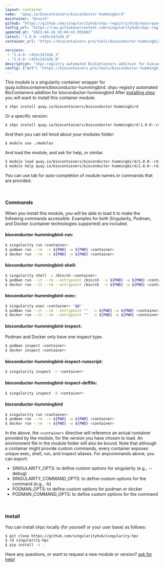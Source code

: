 ```yaml
---
layout: container
name:  "quay.io/biocontainers/bioconductor-hummingbird"
maintainer: "@vsoch"
github: "https://github.com/singularityhub/shpc-registry/blob/main/quay.io/biocontainers/bioconductor-hummingbird/container.yaml"
config_url: "https://raw.githubusercontent.com/singularityhub/shpc-registry/main/quay.io/biocontainers/bioconductor-hummingbird/container.yaml"
updated_at: "2023-04-16 03:04:43.955803"
latest: "1.8.0--r42hc247a5b_0"
container_url: "https://biocontainers.pro/tools/bioconductor-hummingbird"

versions:
 - "1.4.0--r41hc247a5b_2"
 - "1.8.0--r42hc247a5b_0"
description: "shpc-registry automated BioContainers addition for bioconductor-hummingbird"
config: {"url": "https://biocontainers.pro/tools/bioconductor-hummingbird", "maintainer": "@vsoch", "description": "shpc-registry automated BioContainers addition for bioconductor-hummingbird", "latest": {"1.8.0--r42hc247a5b_0": "sha256:e09bc14e803707ceff8efd24a143b334b129c02c60c1d0a7fbd36ab014f4d0a0"}, "tags": {"1.4.0--r41hc247a5b_2": "sha256:fcbfa9691dfad0dad2ff308bb91ffa807a0e0f4c161bb04e2a8902f738b857d1", "1.8.0--r42hc247a5b_0": "sha256:e09bc14e803707ceff8efd24a143b334b129c02c60c1d0a7fbd36ab014f4d0a0"}, "docker": "quay.io/biocontainers/bioconductor-hummingbird"}
---
```


This module is a singularity container wrapper for quay.io/biocontainers/bioconductor-hummingbird.
shpc-registry automated BioContainers addition for bioconductor-hummingbird
After [installing shpc](#install) you will want to install this container module:


```bash
$ shpc install quay.io/biocontainers/bioconductor-hummingbird
```

Or a specific version:

```bash
$ shpc install quay.io/biocontainers/bioconductor-hummingbird:1.8.0--r42hc247a5b_0
```

And then you can tell lmod about your modules folder:

```bash
$ module use ./modules
```

And load the module, and ask for help, or similar.

```bash
$ module load quay.io/biocontainers/bioconductor-hummingbird/1.8.0--r42hc247a5b_0
$ module help quay.io/biocontainers/bioconductor-hummingbird/1.8.0--r42hc247a5b_0
```

You can use tab for auto-completion of module names or commands that are provided.

<br>

### Commands

When you install this module, you will be able to load it to make the following commands accessible.
Examples for both Singularity, Podman, and Docker (container technologies supported) are included.

#### bioconductor-hummingbird-run:

```bash
$ singularity run <container>
$ podman run --rm  -v ${PWD} -w ${PWD} <container>
$ docker run --rm  -v ${PWD} -w ${PWD} <container>
```

#### bioconductor-hummingbird-shell:

```bash
$ singularity shell -s /bin/sh <container>
$ podman run --it --rm --entrypoint /bin/sh  -v ${PWD} -w ${PWD} <container>
$ docker run --it --rm --entrypoint /bin/sh  -v ${PWD} -w ${PWD} <container>
```

#### bioconductor-hummingbird-exec:

```bash
$ singularity exec <container> "$@"
$ podman run --it --rm --entrypoint ""  -v ${PWD} -w ${PWD} <container> "$@"
$ docker run --it --rm --entrypoint ""  -v ${PWD} -w ${PWD} <container> "$@"
```

#### bioconductor-hummingbird-inspect:

Podman and Docker only have one inspect type.

```bash
$ podman inspect <container>
$ docker inspect <container>
```

#### bioconductor-hummingbird-inspect-runscript:

```bash
$ singularity inspect -r <container>
```

#### bioconductor-hummingbird-inspect-deffile:

```bash
$ singularity inspect -d <container>
```



#### bioconductor-hummingbird

```bash
$ singularity run <container>
$ podman run --rm  -v ${PWD} -w ${PWD} <container>
$ docker run --rm  -v ${PWD} -w ${PWD} <container>
```


In the above, the `<container>` directive will reference an actual container provided
by the module, for the version you have chosen to load. An environment file in the
module folder will also be bound. Note that although a container
might provide custom commands, every container exposes unique exec, shell, run, and
inspect aliases. For anycommands above, you can export:

 - SINGULARITY_OPTS: to define custom options for singularity (e.g., --debug)
 - SINGULARITY_COMMAND_OPTS: to define custom options for the command (e.g., -b)
 - PODMAN_OPTS: to define custom options for podman or docker
 - PODMAN_COMMAND_OPTS: to define custom options for the command

<br>

### Install

You can install shpc locally (for yourself or your user base) as follows:

```bash
$ git clone https://github.com/singularityhub/singularity-hpc
$ cd singularity-hpc
$ pip install -e .
```

Have any questions, or want to request a new module or version? [ask for help!](https://github.com/singularityhub/singularity-hpc/issues)